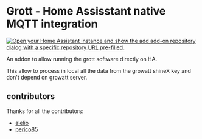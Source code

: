 # Grott - Home Assisstant native MQTT integration

[![Open your Home Assistant instance and show the add add-on repository dialog with a specific repository URL pre-filled.](https://my.home-assistant.io/badges/supervisor_add_addon_repository.svg)](https://my.home-assistant.io/redirect/supervisor_add_addon_repository/?repository_url=https%3A%2F%2Fgithub.com%2Fegguy%2Fgrott-home-assistant-add-on)

An addon to allow running the grott software directly on HA.

This allow to process in local all the data from the growatt shineX key and don't depend on growatt server.

## contributors

Thanks for all the contributors:

- [alelio](https://github.com/alelio)
- [perico85](https://github.com/perico85)
